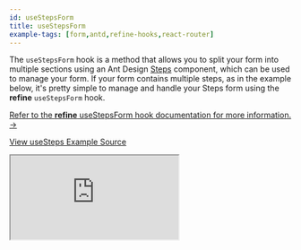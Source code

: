 ```yaml
---
id: useStepsForm
title: useStepsForm
example-tags: [form,antd,refine-hooks,react-router]
---
```


The `useStepsForm` hook is a method that allows you to split your form into multiple sections using an Ant Design [Steps](https://ant.design/components/steps/) component, which can be used to manage your form. If your form contains multiple steps, as in the example below, it's pretty simple to manage and handle your Steps form using the **refine** `useStepsForm` hook.

[Refer to the **refine** useStepsForm hook documentation for more information. →](/docs/api-reference/antd/hooks/form/useStepsForm/)

[View useSteps Example Source](https://github.com/pankod/refine/tree/master/examples/form/antd/useStepsForm)

<iframe loading="lazy" src="https://stackblitz.com//github/pankod/refine/tree/master/examples/form/antd/useStepsForm?embed=1&view=preview&theme=dark&preset=node"
    style={{width: "100%", height:"80vh", border: "0px", borderRadius: "8px", overflow:"hidden"}}
    title="refine-use-steps-form-example"
></iframe>
